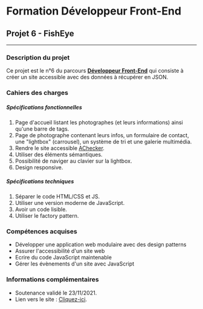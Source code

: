 # Formation Développeur Front-End
## Projet 6 - FishEye
------------
### Description du projet
Ce projet est le n°6 du parcours [**Développeur Front-End**](https://openclassrooms.com/fr/paths/314-developpeur-front-end "Développeur Front-End") qui consiste à créer un site accessible avec des données à récupérer en JSON.
### Cahiers des charges
##### Spécifications fonctionnelles
1. Page d'accueil listant les photographes (et leurs informations) ainsi qu'une barre de tags.
2. Page de photographe contenant leurs infos, un formulaire de contact, une "lightbox" (carrousel), un système de tri et une galerie multimédia.
3. Rendre le site accessible [AChecker](https://achecker.achecks.ca/checker/index.php "AChecker").
4. Utiliser des éléments sémantiques.
5. Possibilité de naviger au clavier sur la lightbox.
6. Design responsive.

##### Spécifications techniques
1. Séparer le code HTML/CSS et JS.
2. Utiliser une version moderne de JavaScript.
3. Avoir un code lisible.
4. Utiliser le factory pattern.

### Compétences acquises
- Développer une application web modulaire avec des design patterns
- Assurer l'accessibilité d'un site web
- Ecrire du code JavaScript maintenable
- Gérer les évènements d'un site avec JavaScript

### Informations complémentaires
- Soutenance validé le 23/11/2021.
- Lien vers le site : [Cliquez-ici](https://sebastien-d-me.github.io/FishEye/ "Cliquez-ici").
